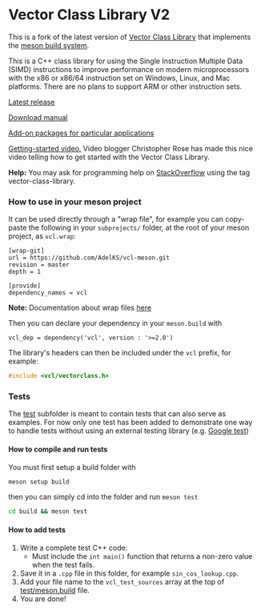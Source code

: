 # Vector Class Library V2

This is a fork of the latest version of [Vector Class Library](https://github.com/vectorclass/version2) that implements the [meson build system](https://mesonbuild.com/).

This is a C++ class library for using the Single Instruction Multiple Data (SIMD) instructions to improve performance on modern microprocessors with the x86 or x86/64 instruction set on Windows, Linux, and Mac platforms. There are no plans to support ARM or other instruction sets.

[Latest release](https://github.com/vectorclass/version2/releases)

[Download manual](https://github.com/vectorclass/manual/raw/master/vcl_manual.pdf)

[Add-on packages for particular applications](https://github.com/vectorclass/add-on)

[Getting-started video.](https://www.youtube.com/watch?v=TKjYdLIMTrI) Video blogger Christopher Rose has made this nice video telling how to get started with the Vector Class Library.

**Help:** You may ask for programming help on [StackOverflow](https://stackoverflow.com) using the tag vector-class-library.


### How to use in your meson project

It can be used directly through a "wrap file", for example you can copy-paste the following in your `subprojects/` folder, at the root of your meson project, as `vcl.wrap`:

```
[wrap-git]
url = https://github.com/AdelKS/vcl-meson.git
revision = master
depth = 1

[provide]
dependency_names = vcl
```

**Note:** Documentation about wrap files [here](https://mesonbuild.com/Wrap-dependency-system-manual.html)

Then you can declare your dependency in your `meson.build` with

```
vcl_dep = dependency('vcl', version : '>=2.0')
```

The library's headers can then be included under the `vcl` prefix, for example:

```c++
#include <vcl/vectorclass.h>
```

### Tests
The [test](test/) subfolder is meant to contain tests that can also serve as examples. For now only one test has been added to demonstrate one way to handle tests without using an external testing library (e.g. [Google test](https://google.github.io/googletest/))

#### How to compile and run tests
You must first setup a build folder with
```bash
meson setup build
```
then you can simply cd into the folder and run `meson test`
```bash
cd build && meson test
```

#### How to add tests
1. Write a complete test C++ code:
   - Must include the `int main()` function that returns a non-zero value when the test fails.
1. Save it in a `.cpp` file in this folder, for example `sin_cos_lookup.cpp`.
1. Add your file name to the `vcl_test_sources` array at the top of [test/meson.build](test/meson.build) file.
1. You are done!